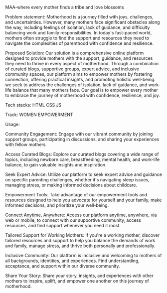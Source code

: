 
MAA-where every mother finds a tribe and love blossoms

Problem statement: Motherhood is a journey filled with joys, challenges, and uncertainties. However, many mothers face significant obstacles along the way, including feelings of isolation, lack of guidance, and difficulty balancing work and family responsibilities. 
In today's fast-paced world, mothers often struggle to find the support and resources they need to navigate the complexities of parenthood with confidence and resilience. 

Proposed Solution: Our solution is a comprehensive online platform designed to provide mothers with the support, guidance, and resources they need to thrive in every aspect of motherhood.
Through a combination of curated blogs, supportive groups, expert advice, and inclusive community spaces, our platform aims to empower mothers by fostering connection, offering practical insights, and promoting holistic well-being. 
we seek to address the challenges of isolation, lack of guidance, and work-life balance that many mothers face. Our goal is to empower every mother to embrace the journey of motherhood with confidence, resilience, and joy.

Tech stacks: HTML CSS JS

Track: WOMEN EMPOWERMENT

Usage:

Community Engagement: Engage with our vibrant community by joining support groups, participating in discussions, and sharing your experiences with fellow mothers.

Access Curated Blogs: Explore our curated blogs covering a wide range of topics, including newborn care, breastfeeding, mental health, and work-life balance, to gain valuable insights and inspiration.

Seek Expert Advice: Utilize our platform to seek expert advice and guidance on specific parenting challenges, whether it's navigating sleep issues, managing stress, or making informed decisions about childcare.

Empowerment Tools: Take advantage of our empowerment tools and resources designed to help you advocate for yourself and your family, make informed decisions, and prioritize your well-being.

Connect Anytime, Anywhere: Access our platform anytime, anywhere, via web or mobile, to connect with our supportive community, access resources, and find support whenever you need it most.

Tailored Support for Working Mothers: If you're a working mother, discover tailored resources and support to help you balance the demands of work and family, manage stress, and thrive both personally and professionally.

Inclusive Community: Our platform is inclusive and welcoming to mothers of all backgrounds, identities, and experiences. Find understanding, acceptance, and support within our diverse community.

Share Your Story: Share your story, insights, and experiences with other mothers to inspire, uplift, and empower one another on this journey of motherhood.

